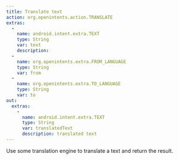 ```yaml
---
title: Translate text
action: org.openintents.action.TRANSLATE
extras:
  -
    name: android.intent.extra.TEXT
    type: String
    var: text
    description: 
  -
    name: org.openintents.extra.FROM_LANGUAGE
    type: String
    var: from
  -
    name: org.openintents.extra.TO_LANGUAGE
    type: String
    var: to
out: 
  extras:
    - 
      name: android.intent.extra.TEXT
      type: String
      var: translatedText
      description: translated text
---
```

Use some translation engine to translate a text and return the result.
